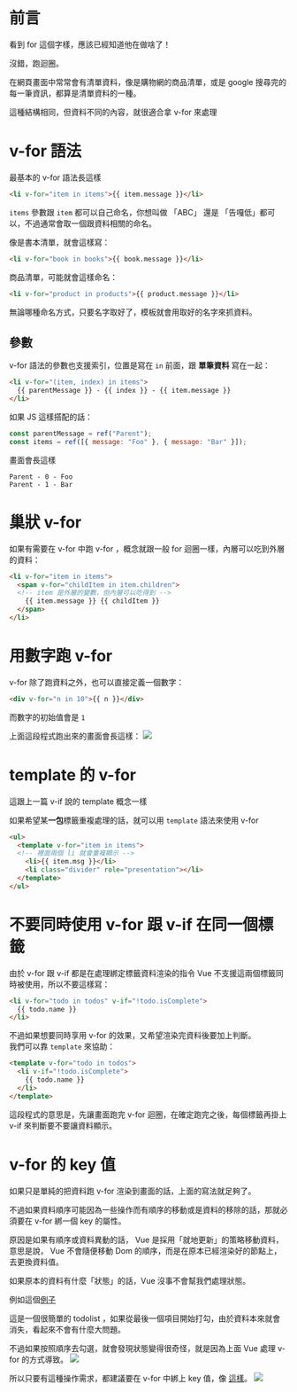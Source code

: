 # 前言

看到 for 這個字樣，應該已經知道他在做啥了！

沒錯，跑迴圈。

在網頁畫面中常常會有清單資料，像是購物網的商品清單，或是 google 搜尋完的每一筆資訊，都算是清單資料的一種。

這種結構相同，但資料不同的內容，就很適合拿 v-for 來處理

# v-for 語法

最基本的 v-for 語法長這樣

```html
<li v-for="item in items">{{ item.message }}</li>
```

`items` 參數跟 `item` 都可以自己命名，你想叫做 「ABC」 還是 「告嘎低」都可以，不過通常會取一個跟資料相關的命名。

像是書本清單，就會這樣寫：

```html
<li v-for="book in books">{{ book.message }}</li>
```

商品清單，可能就會這樣命名：

```html
<li v-for="product in products">{{ product.message }}</li>
```

無論哪種命名方式，只要名字取好了，模板就會用取好的名字來抓資料。

## 參數

v-for 語法的參數也支援索引，位置是寫在 `in` 前面，跟 **單筆資料** 寫在一起：

```html
<li v-for="(item, index) in items">
  {{ parentMessage }} - {{ index }} - {{ item.message }}
</li>
```

如果 JS 這樣搭配的話：

```js
const parentMessage = ref("Parent");
const items = ref([{ message: "Foo" }, { message: "Bar" }]);
```

畫面會長這樣

```
Parent - 0 - Foo
Parent - 1 - Bar
```

# 巢狀 v-for
如果有需要在 v-for 中跑 v-for ，概念就跟一般 for 迴圈一樣，內層可以吃到外層的資料：


```html
<li v-for="item in items">
  <span v-for="childItem in item.children">
  <!-- item 是外層的變數，但內層可以吃得到 -->
    {{ item.message }} {{ childItem }}
  </span>
</li>
```

# 用數字跑 v-for

v-for 除了跑資料之外，也可以直接定義一個數字：

```html
<div v-for="n in 10">{{ n }}</div>
```

而數字的初始值會是 `1`

上面這段程式跑出來的畫面會長這樣：
![](https://i.imgur.com/RPAes3f.png)


# template 的 v-for

這跟上一篇 v-if 說的  template 概念一樣

如果希望某**一包**標籤重複處理的話，就可以用 `template` 語法來使用 v-for

```html
<ul>
  <template v-for="item in items">
  <!-- 裡面兩個 li 就會重複顯示 -->
    <li>{{ item.msg }}</li>
    <li class="divider" role="presentation"></li>
  </template>
</ul>
```

# 不要同時使用 v-for 跟 v-if 在同一個標籤

由於 v-for 跟 v-if 都是在處理綁定標籤資料渲染的指令
Vue 不支援這兩個標籤同時被使用，所以不要這樣寫：
```html
<li v-for="todo in todos" v-if="!todo.isComplete">
  {{ todo.name }}
</li>
```


不過如果想要同時享用 v-for 的效果，又希望渲染完資料後要加上判斷。   
我們可以靠 `template` 來協助：

```html
<template v-for="todo in todos">
  <li v-if="!todo.isComplete">
    {{ todo.name }}
  </li>
</template>
```

這段程式的意思是，先讓畫面跑完 v-for 迴圈，在確定跑完之後，每個標籤再掛上 v-if 來判斷要不要讓資料顯示。


# v-for 的 key 值
如果只是單純的把資料跑 v-for 渲染到畫面的話，上面的寫法就足夠了。

不過如果資料順序可能因為一些操作而有順序的移動或是資料的移除的話，那就必須要在 v-for 綁一個 key 的屬性。

原因是如果有順序或資料異動的話， Vue 是採用「就地更新」的策略移動資料，意思是說， Vue 不會隨便移動 Dom 的順序，而是在原本已經渲染好的節點上，去更換資料值。

如果原本的資料有什麼「狀態」的話，Vue 沒事不會幫我們處理狀態。

例如這個[例子](https://jsfiddle.net/imall/q6btwn4a/45/)

這是一個很簡單的 todolist ，如果從最後一個項目開始打勾，由於資料本來就會消失，看起來不會有什麼大問題。

不過如果按照順序去勾選，就會發現狀態變得很奇怪，就是因為上面 Vue 處理 v-for 的方式導致。
![](https://i.imgur.com/g2xuhUh.png)

所以只要有這種操作需求，都建議要在 v-for 中綁上 key 值，像 [這樣](https://jsfiddle.net/imall/q6btwn4a/50/)。
![](https://i.imgur.com/mtBtOEJ.png)